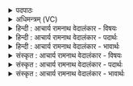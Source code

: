<details><summary>पदपाठः</summary>

सः꣢। म꣣र्मृजानः꣢। आ꣣यु꣡भिः꣢। इ꣡भः꣢꣯। रा꣡जा꣢꣯। इ꣣व। सुव्रतः꣢। सु꣣। व्रतः꣢। श्ये꣣नः꣢। न। व꣡ꣳसु꣢꣯। सी꣣दति। १७६३।
</details>

<details><summary>अधिमन्त्रम् (VC)</summary>

- पवमानः सोमः
- अवत्सारः काश्यपः
- गायत्री
- षड्जः
</details>

<details><summary>हिन्दी : आचार्य रामनाथ वेदालंकार - विषयः</summary>

अब यह कहते हैं कि परमेश्वर किनके अन्दर स्थित होता है।
</details>

<details><summary>हिन्दी : आचार्य रामनाथ वेदालंकार - पदार्थः</summary>

पदार्थान्वयभाषाः -  मनुष्यों को (आयुभिः) आयु के वर्षों से (मर्मृजानः) अलंकृत करता हुआ और (राजा इव) राजा के समान (इभः) निर्भय तथा (सुव्रतः) शुभ कर्मोंवाला (सः) वह पवमान सोम अर्थात् जगत् का उत्पत्तिकर्ता, शुभ गुणकर्मों को प्रेरित करनेवाला, शान्त परमेश्वर (वंसु) जिन्हें उसकी लौ लगी हुई है, उनके अन्दर (सीदति) बैठता है, (श्येनः न) जैसे बाज पक्षी (वंसु) वनों में (सीदति) बैठता है ॥३॥ यहाँ उपमालङ्कार है। पहली पूर्णोपमा है और दूसरी शिलष्ट पूर्णोपमा, दोनों की संसृष्टि है ॥३॥
</details>

<details><summary>हिन्दी : आचार्य रामनाथ वेदालंकार - भावार्थः</summary>

भावार्थभाषाः -  जिन्हें परमात्मा की चाह होती है,उनके प्रेम से परवश हुआ वह उनके हृदय में स्थित होकर निरन्तर शुभ प्रेरणा करता रहता है ॥३॥
</details>

<details><summary>संस्कृत : आचार्य रामनाथ वेदालंकार - विषयः</summary>

अथ परमेश्वरः केषु सीदतीत्याह।
</details>

<details><summary>संस्कृत : आचार्य रामनाथ वेदालंकार - पदार्थः</summary>

पदार्थान्वयभाषाः -  मनुष्यान् (आयुर्भिः२) आयुभिः, आयुर्वर्षैरित्यर्थः (मर्मृजानः) अलङ्कुर्वाणः। [मृजू शौचालङ्कारयोः चुरादिः। लिटः कानच्।] किञ्च (राजा इव) सम्राडिव (इभः) इतभयः (सुव्रतः) सुकर्मा च (सः) पवमानः सोमः पावकः जगदुत्पादकः शुभगुणकर्मप्रेरकः शान्तः परमेश्वरः (वंसु) इच्छुकेषु जनेषु (सीदति) उपविशति। कथमिव ? (श्येनः न) श्येनपक्षी यथा (वंसु) वनेषु (सीदति) उपविशति। [इभेन गतभयेन इति निरुक्तम्। ६।१२। षीदति, संहितायां षत्वं छान्दसम्। वंसु इच्छुकेषु, वनोतिः कान्तिकर्मा। निघं० २।६, यद्वा वंसु वनेषु, वन शब्दस्यान्तलोपश्छान्दसः] ॥३॥ अत्रोपमालङ्कारः। प्रथमा पूर्णोपमा, द्वितीया श्लिष्टा पूर्णोपमा, उभयोः संसृष्टिः ॥३॥
</details>

<details><summary>संस्कृत : आचार्य रामनाथ वेदालंकार - भावार्थः</summary>

भावार्थभाषाः -  ये परमात्मानं कामयन्ते तत्प्रीतिपरवशः स तेषां हृदि स्थितः सततं सत्प्रेरणां कुरुते ॥३॥
</details>